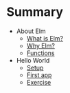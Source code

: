 # Summary

* About Elm
	* [What is Elm?](01-introduction/01-what-is-elm.md)
	* [Why Elm?](01-introduction/02-why-elm.md)
	* [Functions](01-introduction/03-functions.md)
* Hello World
	* [Setup](02-hello-world/01-setup.md)
	* [First app](02-hello-world/02-first-app.md)
	* [Exercise](02-hello-world/03-exercise.md)


